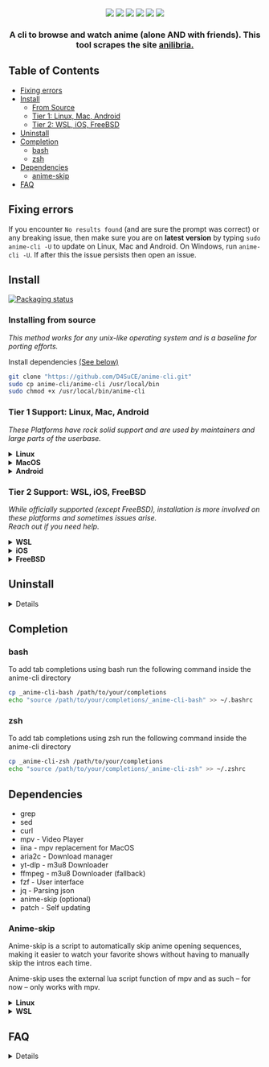 <p align=center>
<br>
<a href="http://makeapullrequest.com"><img src="https://img.shields.io/badge/PRs-welcome-brightgreen.svg"></a>
<a href="#Linux"><img src="https://img.shields.io/badge/os-linux-brightgreen"></a>
<a href="#MacOS"><img src="https://img.shields.io/badge/os-mac-brightgreen"></a>
<a href="#Android"><img src="https://img.shields.io/badge/os-android-brightgreen"></a>
<a href="#Windows"><img src="https://img.shields.io/badge/os-windows-yellowgreen"></a>
<a href="#iOS"><img src="https://img.shields.io/badge/os-ios-yellow"></a>
</p>

<h3 align="center">
A cli to browse and watch anime (alone AND with friends). This tool scrapes the site <a href="https://anilibria.top/">anilibria.</a>
</h3>

## Table of Contents

- [Fixing errors](#fixing-errors)
- [Install](#install)
  - [From Source](#installing-from-source)
  - [Tier 1: Linux, Mac, Android](#tier-1-support-linux-mac-android)
  - [Tier 2: WSL, iOS, FreeBSD](#tier-2-support-wsl-ios-freebsd)
- [Uninstall](#uninstall)
- [Completion](#completion)
  - [bash](#bash)
  - [zsh](#zsh)
- [Dependencies](#dependencies)
  - [anime-skip](#anime-skip)
- [FAQ](#faq)

## Fixing errors

If you encounter `No results found` (and are sure the prompt was correct) or any breaking issue, then make sure you are on **latest version** by typing
`sudo anime-cli -U` to update on Linux, Mac and Android. On Windows, run `anime-cli -U`.
If after this the issue persists then open an issue.

## Install

[![Packaging status](https://repology.org/badge/vertical-allrepos/ani-cli.svg?minversion=4.0)](https://repology.org/project/anime-cli/versions)

### Installing from source

*This method works for any unix-like operating system and is a baseline for porting efforts.*

Install dependencies [(See below)](#dependencies)

```sh
git clone "https://github.com/D4SuCE/anime-cli.git"
sudo cp anime-cli/anime-cli /usr/local/bin
sudo chmod +x /usr/local/bin/anime-cli
```

### Tier 1 Support: Linux, Mac, Android

*These Platforms have rock solid support and are used by maintainers and large parts of the userbase.*

<details><summary><b>Linux</b></summary>

#### Native Packages

*Native packages have a more robust update cycle, but sometimes they are slow to upgrade. \
If the one for your platform is up-to-date we suggest going with it.*

<details><summary>Arch</summary>

```sh
git clone "https://github.com/D4SuCE/anime-cli.git"
./anime-cli/install.sh
```

</details>

</details><details><summary><b>MacOS</b></summary>

Install dependencies [(See below)](#dependencies)

Install [HomeBrew](https://docs.brew.sh/Installation) if not installed.

```sh
git clone "https://github.com/D4SuCE/anime-cli.git" && cd ./anime-cli
cp ./anime-cli "$(brew --prefix)"/bin
cd .. && rm -rf ./anime-cli
```

*To install (with Homebrew) the dependencies required on Mac OS, you can run:*

```sh
brew install curl grep aria2 ffmpeg git fzf yt-dlp jq && \
brew install --cask iina
```
*Why iina and not mpv? Drop-in replacement for mpv for MacOS. Integrates well with OSX UI. Excellent support for M1. Open Source.*

</details>

<details><summary><b>Android</b></summary>

Install termux [(Guide)](https://termux.com/)

#### Termux package

```sh
git clone "https://github.com/D4SuCE/anime-cli.git"
cp anime-cli/anime-cli /usr/local/bin
chmod +x /usr/local/bin/anime-cli
```

For players you can use the apk (playstore/fdroid) versions of mpv and vlc. Note that these cannot be checked from termux so a warning is generated when checking dependencies.

</details>

### Tier 2 Support: WSL, iOS, FreeBSD

*While officially supported (except FreeBSD), installation is more involved on these platforms and sometimes issues arise. \
Reach out if you need help.*
<details><summary><b>WSL</b></summary>

Follow the installation instructions of your Linux distribution.

Note that the media player (mpv or vlc) will need to be installed on Windows, not WSL.

When installing the media player on Windows, make sure that it is on the Windows Path. An easy way to ensure this is to download the media player with a package manager (on Windows, not WSL) such as scoop.

</details>

<details><summary><b>iOS</b></summary>

Install iSH and VLC from the app store.

Make sure apk is updated using
```apk update; apk upgrade```
then run this:
```sh
apk add grep sed curl fzf git aria2 ncurses patch
apk add ffmpeg jq
git clone "https://github.com/D4SuCE/anime-cli.git"
cp anime-cli/anime-cli /usr/local/bin
chmod +x /usr/local/bin/anime-cli
```
note that downloading is going to be very slow. This is an iSH issue, not an anime-cli issue.
</details>

<details><summary><b>FreeBSD</b></summary>

#### Copypaste script:

```sh
sudo pkg install mpv fzf aria2 yt-dlp patch git jq
git clone "https://github.com/D4SuCE/anime-cli.git"
sudo cp anime-cli/anime-cli /usr/local/bin
sudo chmod +x /usr/local/bin/anime-cli
```

#### Installation in steps:

##### Install dependencies:

```sh
sudo pkg install mpv fzf aria2 yt-dlp patch jq
```

##### Install anime-cli:

install git if you haven't already

```sh
sudo pkg install git
```

install from source:

```sh
git clone "https://github.com/D4SuCE/anime-cli.git"
sudo cp anime-cli/anime-cli /usr/local/bin
sudo chmod +x /usr/local/bin/anime-cli
```

</details>

## Uninstall

<details>

* Linux:
```sh
sudo rm "/usr/local/bin/anime-cli"
```
* Mac:
```sh
rm "$(brew --prefix)/bin/anime-cli"
```
* Android:
```sh
rm "$PREFIX/bin/anime-cli"
```
* iOS
```sh
rm -rf /usr/local/bin/anime-cli
```
To uninstall other dependencies:
```sh
apk del grep sed curl fzf git aria2 ffmpeg ncurses jq
```

</details>

## Completion

### bash

To add tab completions using bash run the following command inside the anime-cli directory
```sh
cp _anime-cli-bash /path/to/your/completions
echo "source /path/to/your/completions/_anime-cli-bash" >> ~/.bashrc
```

### zsh

To add tab completions using zsh run the following command inside the anime-cli directory
```sh
cp _anime-cli-zsh /path/to/your/completions
echo "source /path/to/your/completions/_anime-cli-zsh" >> ~/.zshrc
```

## Dependencies

- grep
- sed
- curl
- mpv - Video Player
- iina - mpv replacement for MacOS
- aria2c - Download manager
- yt-dlp - m3u8 Downloader
- ffmpeg - m3u8 Downloader (fallback)
- fzf - User interface
- jq - Parsing json
- anime-skip (optional)
- patch - Self updating

### Anime-skip

Anime-skip is a script to automatically skip anime opening sequences, making it easier to watch your favorite shows without having to manually skip the intros each time.

Anime-skip uses the external lua script function of mpv and as such – for now – only works with mpv.

<details><summary><b>Linux</b></summary>

```sh
git clone "https://github.com/D4SuCE/anime-cli.git"
sudo cp anime-cli/anime-skip /usr/local/bin
sudo chmod +x /usr/local/bin/anime-skip
mkdir -p ~/.config/mpv/scripts
cp skip.lua ~/.config/mpv/scripts
```

</details>

<details><summary><b>WSL</b></summary>

After installing mpv you need to copy the lua script to:

```sh
C:\Users\"UserName"\AppData\Roaming\mpv\scripts\
```

If you don't have a scripts folder, just create it.

</details>

## FAQ
<details>

* Can I change media source? - No (unless you can scrape that source yourself).
* Can I use vlc? - Yes, use `--vlc` or `export ANI_CLI_PLAYER=vlc`.
* Can I adjust resolution? - Yes, use `-q resolution`, for example `anime-cli -q 1080`.
* How can I download? - Use `-d`, it will download into your working directory.
* Can i change download folder? - Yes, set the `ANI_CLI_DOWNLOAD_DIR` to your desired location.
* How can I bulk download? - `Use -d -e firstepisode-lastepisode`, for example `anime-cli onepiece -d -e 1-1000`.

**Note:** All features are documented in `anime-cli --help`.

</details>